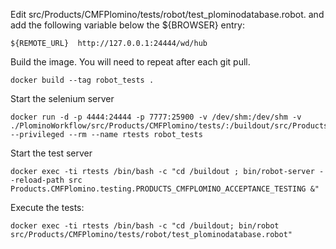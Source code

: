 Edit src/Products/CMFPlomino/tests/robot/test_plominodatabase.robot. and add the following variable below the ${BROWSER} entry:

```
${REMOTE_URL}  http://127.0.0.1:24444/wd/hub
```


Build the image. You will need to repeat after each git pull.

```
docker build --tag robot_tests .
```

Start the selenium server

```
docker run -d -p 4444:24444 -p 7777:25900 -v /dev/shm:/dev/shm -v ./PlominoWorkflow/src/Products/CMFPlomino/tests/:/buildout/src/Products/CMFPlomino/tests --privileged --rm --name rtests robot_tests
```

Start the test server

```
docker exec -ti rtests /bin/bash -c "cd /buildout ; bin/robot-server --reload-path src Products.CMFPlomino.testing.PRODUCTS_CMFPLOMINO_ACCEPTANCE_TESTING &"
```

Execute the tests:

```
docker exec -ti rtests /bin/bash -c "cd /buildout; bin/robot src/Products/CMFPlomino/tests/robot/test_plominodatabase.robot"
```
